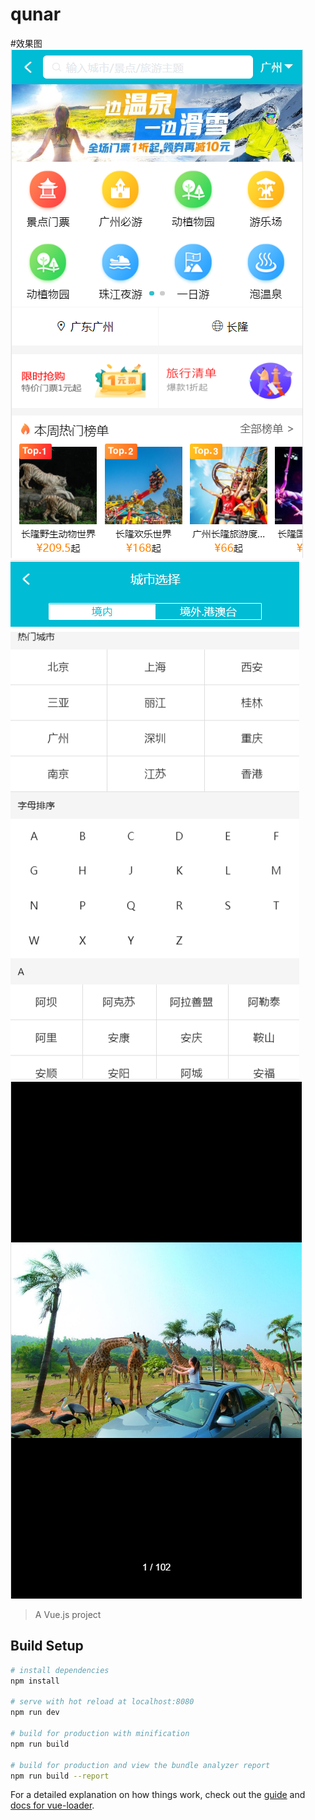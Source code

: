 # qunar
#效果图
![image](https://github.com/huleilw/qunar/blob/master/static/img/index.png)
![image](https://github.com/huleilw/qunar/blob/master/static/img/city.jpg)
![image](https://github.com/huleilw/qunar/blob/master/static/img/detaile-banner.jpg)

> A Vue.js project

## Build Setup

``` bash
# install dependencies
npm install

# serve with hot reload at localhost:8080
npm run dev

# build for production with minification
npm run build

# build for production and view the bundle analyzer report
npm run build --report
```

For a detailed explanation on how things work, check out the [guide](http://vuejs-templates.github.io/webpack/) and [docs for vue-loader](http://vuejs.github.io/vue-loader).
